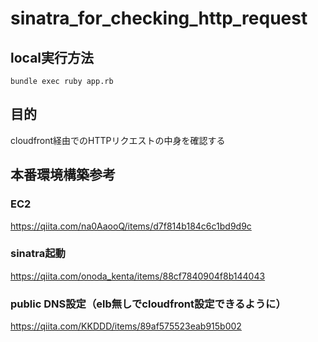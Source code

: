 # sinatra_for_checking_http_request

## local実行方法
`bundle exec ruby app.rb`
## 目的
cloudfront経由でのHTTPリクエストの中身を確認する
## 本番環境構築参考
### EC2
https://qiita.com/na0AaooQ/items/d7f814b184c6c1bd9d9c
### sinatra起動
https://qiita.com/onoda_kenta/items/88cf7840904f8b144043
### public DNS設定（elb無しでcloudfront設定できるように）
https://qiita.com/KKDDD/items/89af575523eab915b002